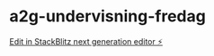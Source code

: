 # a2g-undervisning-fredag

[Edit in StackBlitz next generation editor ⚡️](https://stackblitz.com/~/github.com/tomekoder/a2g-undervisning-fredag)